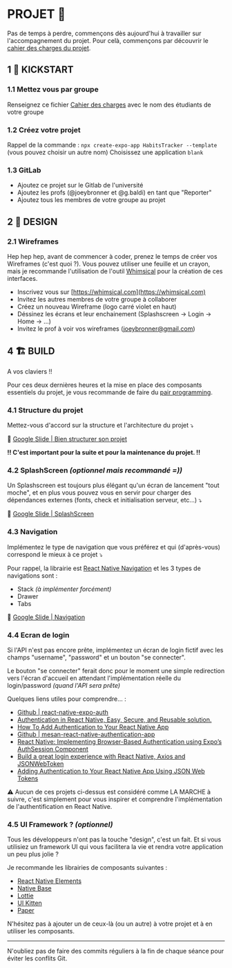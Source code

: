 # PROJET 🚧

Pas de temps à perdre, commençons dès aujourd'hui à travailler sur l'accompagnement du projet.
Pour celà, commençons par découvrir le [cahier des charges du projet](https://docs.google.com/document/d/1P1pD_TsTa8Cn4XT-hU0YF_xMx2BGqbXxG7Ta2oNcnOk/edit).

## 1 🚀 KICKSTART

### 1.1 Mettez vous par groupe

Renseignez ce fichier [Cahier des charges](./CAHIER-DES-CHARGES.md) avec le nom des étudiants de votre groupe

### 1.2 Créez votre projet

Rappel de la commande : `npx create-expo-app HabitsTracker --template` (vous pouvez choisir un autre nom)
Choisissez une application `blank`

### 1.3 GitLab

- Ajoutez ce projet sur le Gitlab de l'université
- Ajoutez les profs (@joeybronner et @g.baldi) en tant que "Reporter"
- Ajoutez tous les membres de votre groupe au projet

## 2 📱 DESIGN

### 2.1 Wireframes

Hep hep hep, avant de commencer à coder, prenez le temps de créer vos Wireframes (c'est quoi ?).
Vous pouvez utiliser une feuille et un crayon, mais je recommande l'utilisation de l'outil [Whimsical](https://whimsical.com/wireframes) pour la création de ces interfaces.

- Inscrivez vous sur [https://whimsical.com](https://whimsical.com)
- Invitez les autres membres de votre groupe à collaborer
- Créez un nouveau Wireframe (logo carré violet en haut)
- Déssinez les écrans et leur enchainement (Splashscreen -> Login -> Home -> ...)
- Invitez le prof à voir vos wireframes (<joeybronner@gmail.com>)

## 4 🏗 BUILD

A vos claviers !!

Pour ces deux dernières heures et la mise en place des composants essentiels du projet, je vous recommande de faire du [pair programming](https://fr.wikipedia.org/wiki/Programmation_en_bin%C3%B4me).

### 4.1 Structure du projet

Mettez-vous d'accord sur la structure et l'architecture du projet ⤵

🔗 [Google Slide | Bien structurer son projet](https://docs.google.com/presentation/d/1W0b7Na9pcBiR0KUDhLtvlV6x6oNgFo9X6l7KKpaYibU/edit#slide=id.gf85a3fda8d_1_223)

**!! C'est important pour la suite et pour la maintenance du projet. !!**

### 4.2 SplashScreen _(optionnel mais recommandé =))_

Un Splashscreen est toujours plus élégant qu'un écran de lancement "tout moche", et en plus vous pouvez vous en servir pour charger des dépendances externes (fonts, check et initialisation serveur, etc...) ⤵

🔗 [Google Slide | SplashScreen](https://docs.google.com/presentation/d/1W0b7Na9pcBiR0KUDhLtvlV6x6oNgFo9X6l7KKpaYibU/edit#slide=id.gf85a3fda8d_1_44)

### 4.3 Navigation

Implémentez le type de navigation que vous préférez et qui (d'après-vous) correspond le mieux à ce projet ⤵

Pour rappel, la librairie est [React Native Navigation](https://reactnavigation.org/docs/getting-started/) et les 3 types de navigations sont :

- Stack _(à implémenter forcément)_
- Drawer
- Tabs

🔗 [Google Slide | Navigation](https://docs.google.com/presentation/d/1W0b7Na9pcBiR0KUDhLtvlV6x6oNgFo9X6l7KKpaYibU/edit#slide=id.gf2fc3af8dd_0_2)

### 4.4 Ecran de login

Si l'API n'est pas encore prête, implémentez un écran de login fictif avec les champs "username", "password" et un bouton "se connecter".

Le bouton "se connecter" ferait donc pour le moment une simple redirection vers l'écran d'accueil en attendant l'implémentation réelle du login/password _(quand l'API sera prête)_

Quelques liens utiles pour comprendre... :

- [Github | react-native-expo-auth](https://github.com/tatianagripasova/react-native-expo-auth)
- [Authentication in React Native, Easy, Secure, and Reusable solution.](https://www.obytes.com/blog/authentication-in-react-native-easy-secure-and-reusable-solution)
- [How To Add Authentication to Your React Native App](https://betterprogramming.pub/how-to-add-authentication-to-your-react-native-app-with-react-hooks-and-react-context-api-46f57aedbbd)
- [Github | mesan-react-native-authentication-app](https://github.com/MosesEsan/mesan-react-native-authentication-app/tree/auth)
- [React Native: Implementing Browser-Based Authentication using Expo’s AuthSession Component](https://levelup.gitconnected.com/react-native-implementing-browser-based-authentication-using-expos-authsession-component-ffee25b50ae8)
- [Build a great login experience with React Native, Axios and JSONWebToken](https://www.willandskill.se/en/build-a-great-login-experience-with-react-native/)
- [Adding Authentication to Your React Native App Using JSON Web Tokens](https://dzone.com/articles/adding-authentication-to-your-react-native-app-usi-1)

⚠️ Aucun de ces projets ci-dessus est considéré comme LA MARCHE à suivre, c'est simplement pour vous inspirer et comprendre l'implémentation de l'authentification en React Native.

### 4.5 UI Framework ? _(optionnel)_

Tous les développeurs n'ont pas la touche "design", c'est un fait. Et si vous utilisiez un framework UI qui vous facilitera la vie et rendra votre application un peu plus jolie ?

Je recommande les librairies de composants suivantes :

- [React Native Elements](https://reactnativeelements.com/)
- [Native Base](https://nativebase.io/)
- [Lottie](https://github.com/lottie-react-native/lottie-react-native)
- [UI Kitten](https://akveo.github.io/react-native-ui-kitten/)
- [Paper](https://reactnativepaper.com/)

N'hésitez pas à ajouter un de ceux-là (ou un autre) à votre projet et à en utiliser les composants.

---

N'oubliez pas de faire des commits réguliers à la fin de chaque séance pour éviter les conflits Git.
